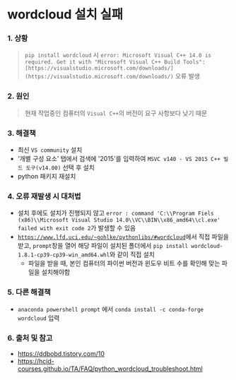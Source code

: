 # wordcloud 설치 실패

### 1. 상황

> `pip install wordcloud` 시 `error: Microsoft Visual C++ 14.0 is required. Get it with "Microsoft Visual C++ Build Tools": [https://visualstudio.microsoft.com/downloads/](https://visualstudio.microsoft.com/downloads/)` 오류 발생
> 

### 2. 원인

> 현재 작업중인 컴퓨터의 `Visual C++`의 버전이 요구 사항보다 낮기 때문
> 

### 3. 해결책

- 최신 `VS community` 설치
- ‘개별 구성 요소’ 탭에서 검색에 '2015'를 입력하여 `MSVC v140 - VS 2015 C++ 빌드 도구(v14.00)` 선택 후 설치
- python 패키지 재설치

### 4. 오류 재발생 시 대처법

- 설치 후에도 설치가 진행되지 않고 `error : command 'C:\\Program Fiels (x86)\\Microsoft Visual Studio 14.0\\VC\\BIN\\x86_amd64\\cl.exe' failed with exit code 2`가 발생할 수 있음
- [`https://www.lfd.uci.edu/~gohlke/pythonlibs/#wordcloud`](https://www.lfd.uci.edu/~gohlke/pythonlibs/#wordcloud)에서 직접 파일을 받고, `prompt`창을 열어 해당 파일이 설치된 폴더에서 `pip install wordcloud-1.8.1-cp39-cp39-win_amd64.whl`와 같이 직접 설치
    - 파일을 받을 때, 본인 컴퓨터의 파이썬 버전과 윈도우 비트 수를 확인해 맞는 파일을 설치해야함

### 5. 다른 해결책

- `anaconda powershell prompt` 에서 `conda install -c conda-forge wordcloud` 입력

### 6. 출처 및 참고

- https://ddbobd.tistory.com/10
- https://hcid-courses.github.io/TA/FAQ/python_wordcloud_troubleshoot.html